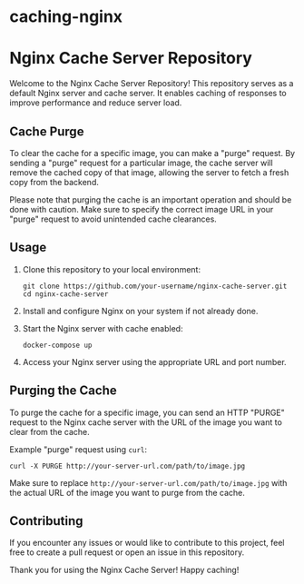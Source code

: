 # caching-nginx
# Nginx Cache Server Repository

Welcome to the Nginx Cache Server Repository! This repository serves as a default Nginx server and cache server. It enables caching of responses to improve performance and reduce server load. 

## Cache Purge

To clear the cache for a specific image, you can make a "purge" request. By sending a "purge" request for a particular image, the cache server will remove the cached copy of that image, allowing the server to fetch a fresh copy from the backend.

Please note that purging the cache is an important operation and should be done with caution. Make sure to specify the correct image URL in your "purge" request to avoid unintended cache clearances.

## Usage

1. Clone this repository to your local environment:

   ```
   git clone https://github.com/your-username/nginx-cache-server.git
   cd nginx-cache-server
   ```

2. Install and configure Nginx on your system if not already done.

3. Start the Nginx server with cache enabled:

   ```
   docker-compose up
   ```

4. Access your Nginx server using the appropriate URL and port number.

## Purging the Cache

To purge the cache for a specific image, you can send an HTTP "PURGE" request to the Nginx cache server with the URL of the image you want to clear from the cache.

Example "purge" request using `curl`:

```
curl -X PURGE http://your-server-url.com/path/to/image.jpg
```

Make sure to replace `http://your-server-url.com/path/to/image.jpg` with the actual URL of the image you want to purge from the cache.

## Contributing

If you encounter any issues or would like to contribute to this project, feel free to create a pull request or open an issue in this repository.

Thank you for using the Nginx Cache Server! Happy caching!
